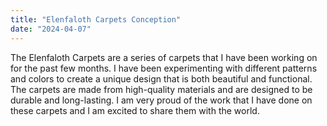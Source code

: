 ```yaml
---
title: "Elenfaloth Carpets Conception"
date: "2024-04-07"
---
```


The Elenfaloth Carpets are a series of carpets that I have been working on for the past few months. I have been experimenting with different patterns and colors to create a unique design that is both beautiful and functional. The carpets are made from high-quality materials and are designed to be durable and long-lasting. I am very proud of the work that I have done on these carpets and I am excited to share them with the world.
